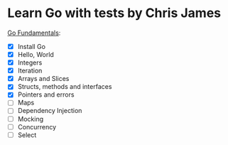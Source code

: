 # Learn Go with tests by Chris James

[Go Fundamentals](https://quii.gitbook.io/learn-go-with-tests/go-fundamentals):
- [x] Install Go
- [x] Hello, World
- [x] Integers
- [x] Iteration
- [x] Arrays and Slices
- [x] Structs, methods and interfaces
- [x] Pointers and errors
- [ ] Maps
- [ ] Dependency Injection
- [ ] Mocking
- [ ] Concurrency
- [ ] Select
